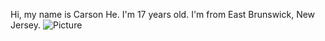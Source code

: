 Hi, my name is Carson He. I'm 17 years old. I'm from East Brunswick, New Jersey.
![Picture](https://user-images.githubusercontent.com/85560731/121823335-9a2e5d80-cc72-11eb-9ba3-e4a1583449b6.jpg)
